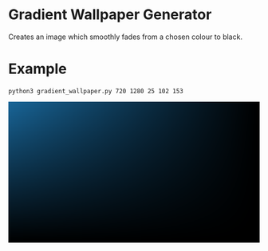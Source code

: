# Gradient Wallpaper Generator
Creates an image which smoothly fades from a chosen colour to black.

# Example
```
python3 gradient_wallpaper.py 720 1280 25 102 153
```
![wallpaper.png](wallpaper.png)
